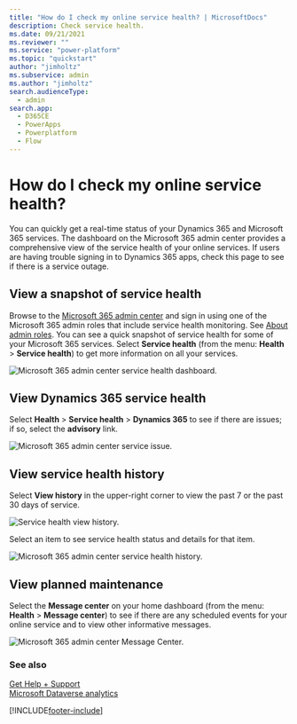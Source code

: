 ```yaml
---
title: "How do I check my online service health? | MicrosoftDocs"
description: Check service health.
ms.date: 09/21/2021
ms.reviewer: ""
ms.service: "power-platform"
ms.topic: "quickstart"
author: "jimholtz"
ms.subservice: admin
ms.author: "jimholtz"
search.audienceType: 
  - admin
search.app:
  - D365CE
  - PowerApps
  - Powerplatform
  - Flow
---
```

# How do I check my online service health?

You can quickly get a real-time status of your Dynamics 365 and Microsoft 365 services. The dashboard on the Microsoft 365 admin center provides a comprehensive view of the service health of your online services. If users are having trouble signing in to Dynamics 365 apps, check this page to see if there is a service outage.
  
## View a snapshot of service health  
Browse to the [Microsoft 365 admin center](https://admin.microsoft.com/) and sign in using one of the Microsoft 365 admin roles that include service health monitoring. See [About admin roles](/microsoft-365/admin/add-users/about-admin-roles). You can see a quick snapshot of service health for some of your Microsoft 365 services.  Select **Service health** (from the menu: **Health** > **Service health**) to get more information on all your services.  
  
![Microsoft 365 admin center service health dashboard.](media/office-365-admin-center-service-health-dashboard.png "Microsoft 365 admin center service health dashboard")  
  
## View Dynamics 365  service health  
Select **Health** > **Service health** > **Dynamics 365** to see if there are issues; if so, select the **advisory** link. 
  
![Microsoft 365 admin center service issue.](media/office-365-admin-center-service-issue.png "Microsoft 365 admin center service issue")  
  
## View service health history  
Select **View history** in the upper-right corner to view the past 7 or the past 30 days of service. 

![Service health view history.](media/view-history.png)

Select an item to see service health status and details for that item. 
  
![Microsoft 365 admin center service health history.](media/office-365-admin-center-service-health-history.png "Microsoft 365 admin center service health history")  

## View planned maintenance  

Select the **Message center** on your home dashboard (from the menu: **Health** > **Message center**) to see if there are any scheduled events for your online service and to view other informative messages.  
  
![Microsoft 365 admin center Message Center.](media/office-365-admin-center-message-center.png "Microsoft 365 admin center Message Center")  
   
### See also  
[Get Help + Support](get-help-support.md) <br />
[Microsoft Dataverse analytics](analytics-common-data-service.md)


[!INCLUDE[footer-include](../includes/footer-banner.md)]